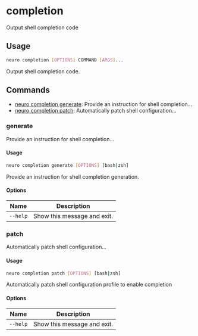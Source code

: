 # completion

Output shell completion code

## Usage

```bash
neuro completion [OPTIONS] COMMAND [ARGS]...
```

Output shell completion code.

## Commands

- [neuro completion generate](completion.md#generate): Provide an instruction for shell completion...
- [neuro completion patch](completion.md#patch): Automatically patch shell configuration...

### generate
Provide an instruction for shell completion...

#### Usage

```bash
neuro completion generate [OPTIONS] [bash|zsh]
```

Provide an instruction for shell completion generation.

#### Options

| Name     | Description                 |
| -------- | --------------------------- |
| `--help` | Show this message and exit. |

### patch
Automatically patch shell configuration...

#### Usage

```bash
neuro completion patch [OPTIONS] [bash|zsh]
```

Automatically patch shell configuration profile to enable completion

#### Options

| Name     | Description                 |
| -------- | --------------------------- |
| `--help` | Show this message and exit. |
